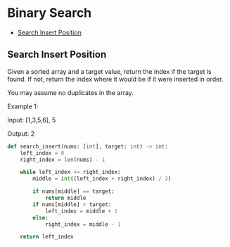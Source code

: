 # Binary Search

- [Search Insert Position](#search-insert-position)

## Search Insert Position

Given a sorted array and a target value, return the index if the target is found. If not, return the index where it
would be if it were inserted in order.

You may assume no duplicates in the array.

Example 1:

Input: [1,3,5,6], 5

Output: 2


```python
def search_insert(nums: [int], target: int) -> int:
    left_index = 0
    right_index = len(nums) - 1

    while left_index <= right_index:
        middle = int((left_index + right_index) / 2)

        if nums[middle] == target:
            return middle
        if nums[middle] < target:
            left_index = middle + 1
        else:
            right_index = middle - 1

    return left_index
```
